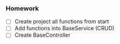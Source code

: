 ### Homework

- [ ] Create project all functions from start
- [ ] Add functions into BaseService (CRUD)
- [ ] Create BaseController